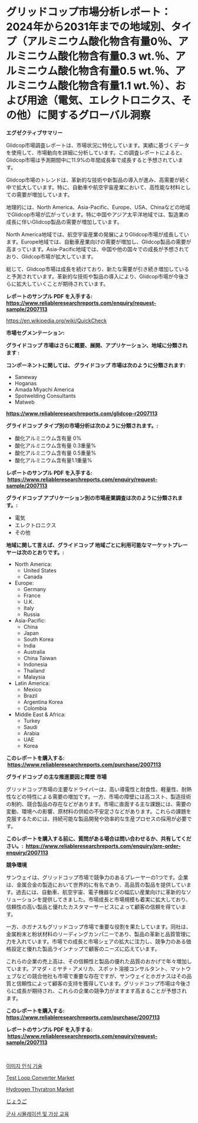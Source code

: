 <p><h1>グリッドコップ市場分析レポート：2024年から2031年までの地域別、タイプ（アルミニウム酸化物含有量0％、アルミニウム酸化物含有量0.3 wt.％、アルミニウム酸化物含有量0.5 wt.％、アルミニウム酸化物含有量1.1 wt.％）、および用途（電気、エレクトロニクス、その他）に関するグローバル洞察</h1></p><p><strong>エグゼクティブサマリー</strong></p>
<p><p>Glidcop市場調査レポートは、市場状況に特化しています。実績に基づくデータを使用して、市場動向を詳細に分析しています。この調査レポートによると、Glidcop市場は予測期間中に11.9%の年間成長率で成長すると予想されています。</p><p>Glidcop市場のトレンドは、革新的な技術や新製品の導入が進み、高需要が続く中で拡大しています。特に、自動車や航空宇宙産業において、高性能な材料としての需要が増加しています。</p><p>地理的には、North America、Asia-Pacific、Europe、USA、Chinaなどの地域でGlidcop市場が広がっています。特に中国やアジア太平洋地域では、製造業の成長に伴いGlidcop製品の需要が増加しています。</p><p>North America地域では、航空宇宙産業の発展によりGlidcop市場が成長しています。Europe地域では、自動車産業向けの需要が増加し、Glidcop製品の需要が高まっています。Asia-Pacific地域では、中国や他の国々での成長が予想されており、Glidcop市場が拡大しています。</p><p>総じて、Glidcop市場は成長を続けており、新たな需要が引き続き増加していると予測されています。革新的な技術や製品の導入により、Glidcop市場が今後さらに拡大していくことが期待されています。</p></p>
<p><strong>レポートのサンプル PDF を入手する: <a href="https://www.reliableresearchreports.com/enquiry/request-sample/2007113">https://www.reliableresearchreports.com/enquiry/request-sample/2007113</a></strong></p>
<p><a href="https://en.wikipedia.org/wiki/QuickCheck">https://en.wikipedia.org/wiki/QuickCheck</a></p>
<p><strong>市場セグメンテーション:</strong></p>
<p><strong> グライドコップ 市場はさらに概要、展開、アプリケーション、地域に分類されます :</strong></p>
<p><strong>コンポーネントに関しては、 グライドコップ 市場は次のように分類されます: &nbsp;</strong></p>
<p><ul><li>Saneway</li><li>Hoganas</li><li>Amada Miyachi America</li><li>Spotwelding Consultants</li><li>Matweb</li></ul></p>
<p><strong><a href="https://www.reliableresearchreports.com/glidcop-r2007113">https://www.reliableresearchreports.com/glidcop-r2007113</a></strong></p>
<p><strong> グライドコップ タイプ別の市場分析は次のように分類されます。:</strong></p>
<p><ul><li>酸化アルミニウム含有量 0%</li><li>酸化アルミニウム含有量 0.3重量%</li><li>酸化アルミニウム含有量 0.5重量%</li><li>酸化アルミニウム含有量1.1重量%</li></ul></p>
<p><strong>レポートのサンプル PDF を入手する: &nbsp;<a href="https://www.reliableresearchreports.com/enquiry/request-sample/2007113">https://www.reliableresearchreports.com/enquiry/request-sample/2007113</a></strong></p>
<p><strong> グライドコップ アプリケーション別の市場産業調査は次のように分類されます。:</strong></p>
<p><ul><li>電気</li><li>エレクトロニクス</li><li>その他</li></ul></p>
<p><strong>地域に関して言えば、グライドコップ 地域ごとに利用可能なマーケットプレーヤーは次のとおりです。:</strong></p>
<p><ul>
    <li>
        North America:
        <ul>
            <li>United States</li>
            <li>Canada</li>
        </ul>
    </li>
    <li>
        Europe:
        <ul>
            <li>Germany</li>
            <li>France</li>
            <li>U.K.</li>
            <li>Italy</li>
            <li>Russia</li>
        </ul>
    </li>
    <li>
        Asia-Pacific:
        <ul>
            <li>China</li>
            <li>Japan</li>
            <li>South Korea</li>
            <li>India</li>
            <li>Australia</li>
            <li>China Taiwan</li>
            <li>Indonesia</li>
            <li>Thailand</li>
            <li>Malaysia</li>
        </ul>
    </li>
    <li>
        Latin America:
        <ul>
            <li>Mexico</li>
            <li>Brazil</li>
            <li>Argentina Korea</li>
            <li>Colombia</li>
        </ul>
    </li>
    <li>
        Middle East & Africa:
        <ul>
            <li>Turkey</li>
            <li>Saudi</li>
            <li>Arabia</li>
            <li>UAE</li>
            <li>Korea</li>
        </ul>
    </li>
    </ul></p>
<p><strong>このレポートを購入する: &nbsp;<a href="https://www.reliableresearchreports.com/purchase/2007113">https://www.reliableresearchreports.com/purchase/2007113</a></strong></p>
<p><strong>グライドコップ の主な推進要因と障壁 市場</strong></p>
<p><p>グリッドコップ市場の主要なドライバーは、高い導電性と耐食性、軽量性、耐熱性などの特性による需要の増加です。一方、市場の障壁には高コスト、製造技術の制約、競合製品の存在などがあります。市場に直面する主な課題には、需要の変動、環境への影響、原材料の供給の不安定さなどがあります。これらの課題を克服するためには、持続可能な製品開発や効率的な生産プロセスの採用が必要です。</p></p>
<p><strong>このレポートを購入する前に、質問がある場合は問い合わせるか、共有してください。:&nbsp; <a href="https://www.reliableresearchreports.com/enquiry/pre-order-enquiry/2007113">https://www.reliableresearchreports.com/enquiry/pre-order-enquiry/2007113</a></strong></p>
<p><strong>競争環境</strong></p>
<p><p>サンウェイは、グリッドコップ市場で競争力のあるプレーヤーの1つです。企業は、金属合金の製造において世界的に有名であり、高品質の製品を提供しています。過去には、自動車、航空宇宙、電子機器などの幅広い産業向けに革新的なソリューションを提供してきました。市場成長と市場規模も着実に拡大しており、信頼性の高い製品と優れたカスタマーサービスによって顧客の信頼を得ています。</p><p>一方、ホガナスもグリッドコップ市場で重要な役割を果たしています。同社は、金属粉末と粉状材料のリーディングカンパニーであり、製品の革新と品質管理に力を入れています。市場での成長と市場シェアの拡大に注力し、競争力のある価格設定と優れた製品ラインナップで顧客のニーズに応えています。</p><p>これらの企業の売上高は、その信頼性と製品の優れた品質のおかげで年々増加しています。アマダ・ミヤチ・アメリカ、スポット溶接コンサルタント、マットウェブなどの競合他社も市場で重要な存在ですが、サンウェイとホガナスはその品質と信頼性によって顧客の支持を獲得しています。グリッドコップ市場は今後さらに成長が期待され、これらの企業の競争力がますます高まることが予想されます。</p></p>
<p><strong>このレポートを購入する: &nbsp; <a href="https://www.reliableresearchreports.com/purchase/2007113">https://www.reliableresearchreports.com/purchase/2007113</a></strong></p>
<p><strong>レポートのサンプル PDF を入手する: &nbsp;<a href="https://www.reliableresearchreports.com/enquiry/request-sample/2007113">https://www.reliableresearchreports.com/enquiry/request-sample/2007113</a></strong><strong></strong></p>
<p>&nbsp;</p>
<p><p><a href="https://github.com/LuckeyCorbin/Market-Research-Report-List-1/blob/main/425426514178.md">이미지 인식 기술</a></p><p><a href="https://github.com/nandosuryapratama/Market-Research-Report-List-1/blob/main/test-loop-converter-market.md">Test Loop Converter Market</a></p><p><a href="https://github.com/rionkhanvai01/Market-Research-Report-List-1/blob/main/hydrogen-thyratron-market.md">Hydrogen Thyratron Market</a></p><p><a href="https://github.com/RandallRunte2023/Market-Research-Report-List-2/blob/main/56502749025.md">じょうご</a></p><p><a href="https://github.com/shampaakter36/Market-Research-Report-List-1/blob/main/703561014177.md">군사 시뮬레이션 및 가상 교육</a></p></p>